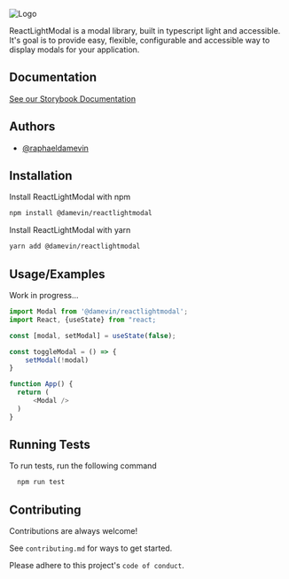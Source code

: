 ![Logo](https://user-images.githubusercontent.com/72107589/149128610-e2e79c72-2df6-4315-b632-1a71c5ef84f4.png)

ReactLightModal is a modal library, built in typescript light and accessible. It's goal is to provide easy, flexible, configurable and accessible way to display modals for your application.

## Documentation

[See our Storybook Documentation](https://reactlightmodal.dame.vin)

## Authors

- [@raphaeldamevin](https://www.github.com/damevin)

## Installation

Install ReactLightModal with npm

```bash
npm install @damevin/reactlightmodal
```

Install ReactLightModal with yarn

```bash
yarn add @damevin/reactlightmodal
```

## Usage/Examples

Work in progress...

```javascript
import Modal from '@damevin/reactlightmodal';
import React, {useState} from "react;

const [modal, setModal] = useState(false);

const toggleModal = () => {
    setModal(!modal)
}

function App() {
  return (
      <Modal />
  )
}
```

## Running Tests

To run tests, run the following command

```bash
  npm run test
```

## Contributing

Contributions are always welcome!

See `contributing.md` for ways to get started.

Please adhere to this project's `code of conduct`.
